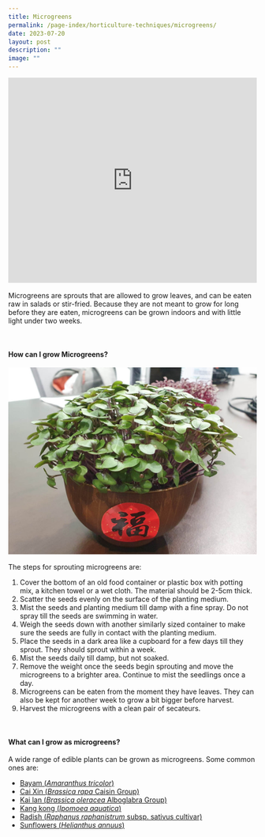 ```yaml
---
title: Microgreens
permalink: /page-index/horticulture-techniques/microgreens/
date: 2023-07-20
layout: post
description: ""
image: ""
---
```

<section>
	<iframe allowfullscreen="" allow="accelerometer; autoplay; clipboard-write; encrypted-media; gyroscope; picture-in-picture; web-share" frameborder="0" title="YouTube video player" src="https://www.youtube.com/embed/9WrYB67b-mM?start=119" height="415" width="100%"></iframe><br>
	<p>Microgreens are sprouts that are allowed to grow leaves, and can be eaten raw in salads or stir-fried. Because they are not meant to grow for long before they are eaten, microgreens can be grown indoors and with little light under two weeks.</p>
	<br>
</section>

<section>
	<h4>How can I grow Microgreens?</h4>
	<img title="Brassica microgreens grown in a bowl. Photo by Jacqueline Chua" src="/images/Horti%20techniques/Microgreens_JacChua%20(2).jpg">
	<p>The steps for sprouting microgreens are:</p>
	<ol>
		<li>Cover the bottom of an old food container or plastic box with potting mix, a kitchen towel or a wet cloth. The material should be 2-5cm thick.</li> 
		<li>Scatter the seeds evenly on the surface of the planting medium.</li>  
		<li>Mist the seeds and planting medium till damp with a fine spray. Do not spray till the seeds are swimming in water.</li> 
		<li>Weigh the seeds down with another similarly sized container to make sure the seeds are fully in contact with the planting medium.</li> 
		<li>Place the seeds in a dark area like a cupboard for a few days till they sprout. They should sprout within a week.</li>  
		<li>Mist the seeds daily till damp, but not soaked.</li> 
		<li>Remove the weight once the seeds begin sprouting and move the microgreens to a brighter area. Continue to mist the seedlings once a day.</li> 
		<li>Microgreens can be eaten from the moment they have leaves. They can also be kept for another week to grow a bit bigger before harvest.</li>  
		<li>Harvest the microgreens with a clean pair of secateurs.</li>  
	</ol>
	<br>
</section>

<section>
	<h4>What can I grow as microgreens?</h4>
	<p>A wide range of edible plants can be grown as microgreens. Some common ones are:</p>
	<ul>
		<li><a href="https://staging.dmhtu0pi4p9u7.amplifyapp.com/page-index/edible-plants/bayam/">Bayam (<em>Amaranthus tricolor</em>)</a></li>
		<li><a href="/https://staging.dmhtu0pi4p9u7.amplifyapp.com/page-index/edible-plants/cai-xin/">Cai Xin (<em>Brassica rapa</em> Caisin Group)</a></li>
		<li><a href="/https://staging.dmhtu0pi4p9u7.amplifyapp.com/page-index/edible-plants/kai-lan/">Kai lan (<em>Brassica oleracea</em> Alboglabra Group)</a></li>
		<li><a href="/https://staging.dmhtu0pi4p9u7.amplifyapp.com/page-index/edible-plants/kang-kong/">Kang kong (<em>Ipomoea aquatica</em>)</a></li>
		<li><a href="/https://staging.dmhtu0pi4p9u7.amplifyapp.com/page-index/edible-plants/radish/">Radish (<em>Raphanus raphanistrum</em> subsp. sativus cultivar)</a></li>
		<li><a href="/https://staging.dmhtu0pi4p9u7.amplifyapp.com/l/page-index/edible-plants/sunflower/">Sunflowers (<em>Helianthus annuus</em>)</a></li>
	</ul>
	<br>
</section>
